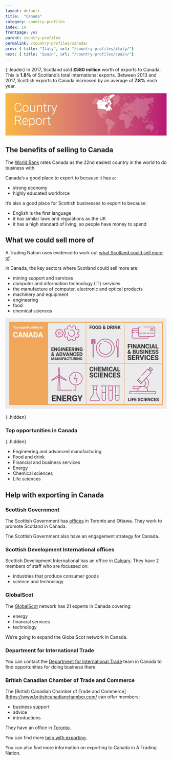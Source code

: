 ```yaml
---
layout: default
title:  "Canada"
category: country-profiles
index: 14
frontpage: yes
parent: country-profiles
permalink: /country-profiles/canada/
prev: { title: "Italy", url: "/country-profiles/italy/"}
next: { title: "Spain", url: "/country-profiles/spain/"}
---
```


{:.leader}
In 2017, Scotland sold **£580 million** worth of exports to Canada. This is **1.8%** of Scotland’s total international exports. Between 2013 and 2017, Scottish exports to Canada increased by an average of **7.8%** each year.

![An image of Canada outlined on a map](/assets/images/country_maps/15-Canada.png)

## The benefits of selling to Canada
The [World Bank](http://www.doingbusiness.org/en/rankings) rates Canada as the 22nd easiest country in the world to do business with.

Canada’s a good place to export to because it has a:

* strong economy
* highly educated workforce

It’s also a good place for Scottish businesses to export to because:

* English is the first language
* it has similar laws and regulations as the UK
* it has a high standard of living, so people have money to spend

## What we could sell more of
A Trading Nation uses evidence to work out [what Scotland could sell more of](https://tradingnation.mygov.scot/what-people-are-buying/).

In Canada, the key sectors where Scotland could sell more are:

* mining support and services
* computer and information technology (IT) services
* the manufacture of computer, electronic and optical products
* machinery and equipment
* engineering
* food
* chemical sciences

![An infographic of top opportunities in Canada](/assets/images/country_infographics/14-Canada-top-opportunities.png)

{:.hidden}
### Top opportunities in Canada

{:.hidden}
* Engineering and advanced manufacturing
* Food and drink
* Financial and business services
* Energy
* Chemical sciences
* Life sciences

## Help with exporting in Canada

### Scottish Government
The Scottish Government has [offices](https://www.gov.scot/policies/international-relations/international-offices/) in Toronto and Ottawa. They work to promote Scotland in Canada.

The Scottish Government also have an engagement strategy for Canada.


### Scottish Development International offices
Scottish Development International has an office in [Calgary](https://www.sdi.co.uk/about-sdi/global-offices/americas/canada-calgary). They have 2 members of staff who are focussed on:

* industries that produce consumer goods
* science and technology


### GlobalScot
The [GlobalScot](https://www.globalscot.com/) network has 21 experts in Canada covering:

* energy
* financial services
* technology

We’re going to expand the GlobalScot network in Canada.


### Department for International Trade
You can contact the [Department for International Trade](https://www.gov.uk/world/organisations/department-for-international-trade-canada#contact-us) team in Canada to find opportunities for doing business there.  


### British Canadian Chamber of Trade and Commerce
The [British Canadian Chamber of Trade and Commerce](https://www.britishcanadianchamber.com/ can offer members:

* business support
* advice
* introductions

They have an office in [Toronto](https://www.britishcanadianchamber.com/business-services).

You can find more [help with exporting](https://tradingnation.mygov.scot/help-for-businesses/).

You can also find more information on exporting to Canada in A Trading Nation.
